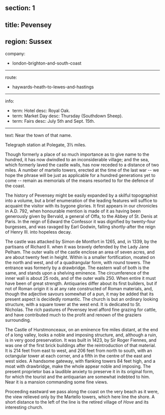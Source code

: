 section: 1
----
title: Pevensey
----
region: Sussex
----
company:
- london-brighton-and-south-coast
----
route:
- haywards-heath-to-lewes-and-hastings
----
info:
- term: Hotel
  desc: Royal Oak.
- term: Market Day
  desc: Thursday (Southdown Sheep).
- term: Fairs
  desc: July 5th and Sept. 15th.
----
text: Near the town of that name.

Telegraph station at Polegate, 3½ miles.

Though formerly a place of so much importance as to give name to the hundred, it has now dwindled to an inconsiderable village; and the sea, which formerly laved the castle walls, has now receded to a distance of two miles. A number of martello towers, erected at the time of the last war -- we hope the phrase will be just as applicable for a hundred generations yet to come -- remain as memorials of the means resorted to for the defence of the coast.

The history of Pevensey might be easily expanded by a skilful topographist into a volume, but a brief enumeration of the leading features will suffice to acquaint the visitor with its bygone glories. It first appears in our chronicles in A.D. 792, when honourable mention is made of it as having been generously given by Bervald, a general of Offa, to the Abbey of St. Denis at Paris. In the reign of Edward the Confessor it was dignified by twenty-four burgesses, and was ravaged by Earl Godwin, falling shortly-after the reign of Henry III. into hopeless decay.

The castle was attacked by Simon de Montfort in 1265, and, in 1339, by the partisans of Richard II. when it was bravely defended by the Lady Jane Pelham. The outer walls of the castle enclose an area of seven acres, and are about twenty feet in height. Within is a smaller fortification, moated on the north and west, and of a quadrangular form, with round towers. The entrance was formerly by a drawbridge. The eastern wall of both is the same, and stands upon a shelving eminence. The circumference of the inner wall is about 25 rods, and of the outer walls 250. When entire it must have been of great strength. Antiquaries differ about its first builders, but if not of Roman origin it is at any rate constructed of Roman materials, and, though the adjective savours somewhat of a pun, it may be added that its present aspect is decidedly romantic. The church is but an ordinary looking structure, with a square tower at the west end. It is dedicated to St. Nicholas. The rich pastures of Pevensey level afford fine grazing for cattle, and have contributed much to the profit and renown of the graziers surrounding.

The Castle of Hurstmonceaux, on an eminence fire miles distant, at the end of a long valley, looks a noble and imposing structure, and, although a ruin, is in very good preservation. It was built in 1423, by Sir Roger Fiennes, and was one of the first brick buildings after the reintroduction of that material. It is 214 feet from east to west, and 206 feet from north to south, with an octangular tower at each corner, and a fifth in the centre of the east and west sides. A handsome gateway, with flanking towers 84 feet high, and a moat with drawbridge, make the whole appear noble and imposing. The present proprietor bas a laudible anxiety to preserve it in its original form, for which the tourist and the antiquarian are somewhat indebted to him. Near it is a mansion commanding some fine views.

Proceeding eastward we pass along the coast on the very beach as it were, the view relieved only by the Martello towers, which here line the shore. A short distance to the left of the line is the retired village of *Hove* and its interesting church.
